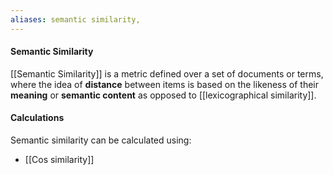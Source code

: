 ```yaml
---
aliases: semantic similarity, 
---
```

#### Semantic Similarity
[[Semantic Similarity]] is a metric defined over a set of documents or terms, where the idea of **distance** between items is based on the likeness of their **meaning** or **semantic content** as opposed to [[lexicographical similarity]].

#### Calculations
Semantic similarity can be calculated using:
- [[Cos similarity]] 